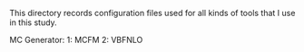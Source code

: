This directory records configuration files used for all kinds of tools that
I use in this study.

MC Generator:
1: MCFM
2: VBFNLO
